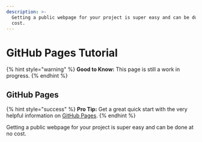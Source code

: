 ```yaml
---
description: >-
  Getting a public webpage for your project is super easy and can be done at no
  cost.
---
```


# GitHub Pages Tutorial

{% hint style="warning" %}
**Good to Know:** This page is still a work in progress.
{% endhint %}

## GitHub Pages

{% hint style="success" %}
**Pro Tip:** Get a great quick start with the very helpful information on [GitHub Pages](https://pages.github.com/).
{% endhint %}

Getting a public webpage for your project is super easy and can be done at no cost.
